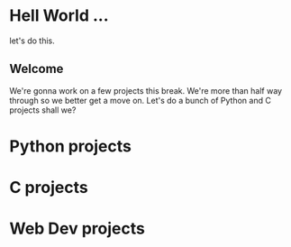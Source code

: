 # Hell World ...

let's do this.

## Welcome

We're gonna work on a few projects this break. We're more than half way
through so we better get a move on. Let's do a bunch of Python and C
projects shall we?

# Python projects

# C projects

# Web Dev projects
